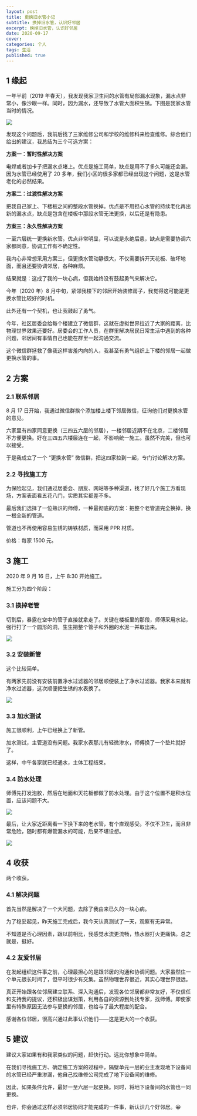 ```yaml
---
layout: post
title: 更换旧水管小记
subtitle: 换掉旧水管，认识好邻居
excerpt: 换掉旧水管，认识好邻居
date: 2020-09-17
cover: 
categories: 个人
tags: 生活
published: true
---
```


## 1 缘起

一年半前（2019 年春天），我发现我家卫生间的水管有局部漏水现象，漏水点非常小，像沙眼一样。同时，因为漏水，还导致了水管大面积生锈。下图是我家水管当时的情况。

![](/assets/post_img/pipe1.jpg)

发现这个问题后，我前后找了三家维修公司和学校的维修科来检查维修。综合他们给出的建议，我总结为三个可选方案：

**方案一：暂时性解决方案**

电焊或者加卡子把漏水点堵上。优点是施工简单，缺点是用不了多久可能还会漏。因为水管已经使用了 20 多年，我们小区的很多家都已经出现这个问题，这是水管老化的必然结果。

**方案二：过渡性解决方案**

把我自己家上、下楼板之间的整段水管换掉。优点是不用担心水管的持续老化再出新的漏水点，缺点是包含在楼板中那段水管无法更换，以后还是有隐患。

**方案三：永久性解决方案**

一至六层统一更换新水管。优点非常明显，可以说是永绝后患，缺点是需要协调六家都同意，协调工作有不确定性。

我内心非常想采用方案三，但更换水管动静很大，不仅需要拆开天花板、破坏地面，而且还要协调邻居，各种麻烦。

结果就是：这成了我的一块心病，但我始终没有鼓起勇气来解决它。

今年（2020 年）8 月中旬，紧邻我楼下的邻居开始装修房子，我觉得这可能是更换水管比较好的时机。

此外还有一个契机，也让我鼓起了勇气。

今年，社区居委会给每个楼建立了微信群，这就在虚拟世界拉近了大家的距离，比物理世界效果还要好。居委会的工作人员，在群里解决居民日常生活中遇到的各种问题，邻居间有事情自己也能在群里一起沟通交流。

这个微信群拯救了像我这样害羞内向的人，我甚至有勇气组织上下楼的邻居一起做更换水管的事。

## 2 方案

### 2.1 联系邻居

8 月 17 日开始，我通过微信群挨个添加楼上楼下邻居微信，征询他们对更换水管的意见。

六家里有四家同意更换（三四五六层的邻居），一楼邻居近期不在北京，二楼邻居不方便更换。好在三四五六楼层连在一起，不影响统一施工。虽然不完美，但也可以接受。

于是我成立了一个 “更换水管” 微信群，把这四家拉到一起，专门讨论解决方案。

### 2.2 寻找施工方

为保险起见，我们通过居委会、朋友、网站等多种渠道，找了好几个施工方看现场，方案表面看五花八门，实质其实都差不多。

最后我们选择了一位熟识的师傅，一种最彻底的方案：把整个老管道完全换掉，换一根全新的管道。

管道也不再使用容易生锈的铸铁材质，而采用 PPR 材质。

价格：每家 1500 元。

## 3 施工

2020 年 9 月 16 日，上午 8:30 开始施工。

施工分为四个阶段：

### 3.1 换掉老管

切割后，暴露在空中的管子直接就拿走了。关键在楼板里的那段，师傅采用水钻，强行打了一个圆形的洞，生生把整个管子和外圈的水泥一并取出来。

![](/assets/post_img/pipe2.jpg)

### 3.2 安装新管

这个比较简单。

有两家先前没有安装前置净水过滤器的邻居顺便装上了净水过滤器。我家本来就有净水过滤器，这次顺便把生锈的水表换了。

![](/assets/post_img/pipe3.jpg)

### 3.3 加水测试

施工很顺利，上午已经换上了新管。

加水测试，主管道没有问题。我家水表那儿有轻微渗水，师傅换了一个垫片就好了。

这样，中午各家就已经通水，主体工程结束。

### 3.4 防水处理

师傅先打发泡胶，然后在地面和天花板都做了防水处理。由于这个位置不是积水位置，应该问题不大。

![](/assets/post_img/pipe4.jpg)

最后，让大家近距离看一下换下来的老水管，有个直观感受。不仅不卫生，而且非常危险，随时都有爆管漏水的可能，后果不堪设想。

![](/assets/post_img/pipe5.jpg)

## 4 收获

两个收获。

### 4.1 解决问题

首先当然是解决了一个大问题，去除了我由来已久的一块心病。

为了稳妥起见，昨天施工完成后，我今天认真测试了一天，观察有无异常。

不知道是否心理因素，跟以前相比，我感觉水流更流畅，热水器打火更痛快。总之就是，挺好。

### 4.2 友爱邻居

在发起组织这件事之前，心理最担心的是跟邻居的沟通和协调问题。大家虽然住一个单元很长时间了，但平时很少有交集。虽然物理世界很近，其实心理世界很远。

真正开始跟各位邻居建立联系、深入沟通后，发现各位邻居都非常友好，不仅信任和支持我的提议，还积极出谋划策，利用各自的资源到处找专家，找师傅。即使家里有特殊原因无法参与更换的邻居，也给与了最大程度的配合。

感谢各位邻居，很高兴通过此事认识他们——这是更大的一个收获。

## 5 建议

建议大家如果有和我家类似的问题，赶快行动。远比你想象中简单。

在我们寻找施工方、确定施工方案的过程中，隔壁单元一层的业主发现地下设备间的水管已经严重渗漏，他自己找维修公司完成了地下设备间的维修。

因此，如果条件允许，最好一至六层一起更换。同时，将地下设备间的水管也一同更换。

也许，你会通过这样必须邻居协同才能完成的一件事，新认识几个好邻居。😀
